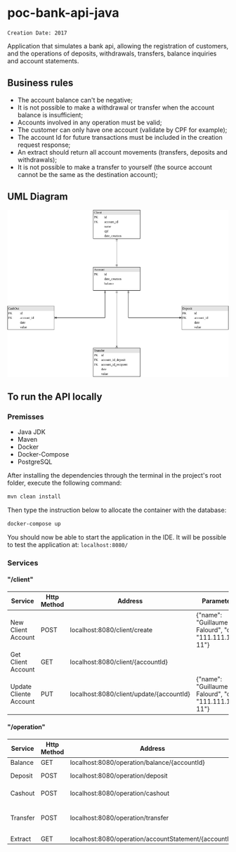 # poc-bank-api-java

`Creation Date: 2017`

Application that simulates a bank api, allowing the registration of customers, and the operations of deposits, withdrawals, transfers, balance inquiries and account statements.

## Business rules

- The account balance can't be negative;
- It is not possible to make a withdrawal or transfer when the account balance is insufficient;
- Accounts involved in any operation must be valid;
- The customer can only have one account (validate by CPF for example);
- The account Id for future transactions must be included in the creation request response;
- An extract should return all account movements (transfers, deposits and withdrawals);
- It is not possible to make a transfer to yourself (the source account cannot be the same as the destination account);

## UML Diagram

![UML](docs/UML-bank-api.png)

## To run the API locally

### Premisses

- Java JDK
- Maven
- Docker
- Docker-Compose
- PostgreSQL

After installing the dependencies through the terminal in the project's root folder, execute the following command:

```bash
mvn clean install
```

Then type the instruction below to allocate the container with the database:

```bash
docker-compose up
```

You should now be able to start the application in the IDE. It will be possible to test the application at: ```localhost:8080/```

### Services

#### "/client"

Service | Http Method | Address | Parameters
------------ | ------------  | ------------- | -------------
New Client Account | POST |localhost:8080/client/create | {"name": "Guillaume Falourd", "cpf": "111.111.111-11"}
Get Client Account | GET |localhost:8080/client/{accountId} |
Update Cliente Account | PUT | localhost:8080/client/update/{accountId} | {"name": "Guillaume Falourd", "cpf": "111.111.111-11"}

#### "/operation"

Service | Http Method | Address | Parameters
------------ | ------------ | ------------- | -------------
Balance | GET | localhost:8080/operation/balance/{accountId} |
Deposit | POST | localhost:8080/operation/deposit | {"accountId": 1,"value": 500}
Cashout | POST | localhost:8080/operation/cashout | {"accountId": 2,"value": 140}
Transfer | POST | localhost:8080/operation/transfer | {"depositAccountid": 1, "recipientAccountid": 2, "value": 50.00}
Extract | GET | localhost:8080/operation/accountStatement/{accountId} |
